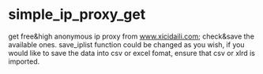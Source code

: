 # simple_ip_proxy_get
get free&amp;high anonymous ip proxy from www.xicidaili.com; check&amp;save the available ones.
save_iplist function could be changed as you wish, if you would like to save the data into csv or excel fomat, ensure that csv or xlrd is imported. 
